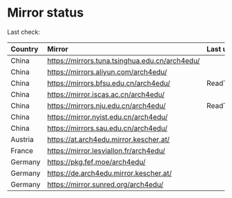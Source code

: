 <script src="./time.js"></script>
# Mirror status
Last check: <script type="text/javascript">localize(1698056373.0492966);</script>

|Country|Mirror|Last update|
|:------|:-----|:----------|
|China|https://mirrors.tuna.tsinghua.edu.cn/arch4edu/|<script type="text/javascript">localize(1698042777);</script>|
|China|https://mirrors.aliyun.com/arch4edu/|<script type="text/javascript">localize(1697999384);</script>|
|China|https://mirrors.bfsu.edu.cn/arch4edu/|ReadTimeout|
|China|https://mirror.iscas.ac.cn/arch4edu/|<script type="text/javascript">localize(1697999384);</script>|
|China|https://mirrors.nju.edu.cn/arch4edu/|ReadTimeout|
|China|https://mirror.nyist.edu.cn/arch4edu/|<script type="text/javascript">localize(1697999384);</script>|
|China|https://mirrors.sau.edu.cn/arch4edu/|<script type="text/javascript">localize(1698042777);</script>|
|Austria|https://at.arch4edu.mirror.kescher.at/|<script type="text/javascript">localize(1698042777);</script>|
|France|https://mirror.lesviallon.fr/arch4edu/|<script type="text/javascript">localize(1697999384);</script>|
|Germany|https://pkg.fef.moe/arch4edu/|<script type="text/javascript">localize(1698042777);</script>|
|Germany|https://de.arch4edu.mirror.kescher.at/|<script type="text/javascript">localize(1698042777);</script>|
|Germany|https://mirror.sunred.org/arch4edu/|<script type="text/javascript">localize(1698042777);</script>|

<script src="./tablefilter/tablefilter.js"></script>
<script src="./table.js"></script>